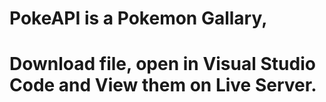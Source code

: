 # PokeAPI is a Pokemon Gallary, 
# Download file, open in Visual Studio Code and View them on Live Server.
